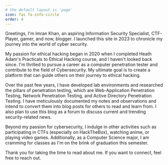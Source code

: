 ```yaml
---
# the default layout is 'page'
icon: fas fa-info-circle
order: 4
---
```

Greetings, I'm Imran Khan, an aspiring Information Security Specialist, CTF-Player, gamer, and now, blogger. I launched this site in 2023 to chronicle my journey into the world of cyber security.

My passion for ethical hacking began in 2020 when I completed Heath Adam's Practicals to Ethical Hacking course, and I haven't looked back since. I'm thrilled to pursue a career as a computer penetration tester and contribute to the field of Cybersecurity. My ultimate goal is to create a platform that can guide others on their journey to ethical hacking.

Over the past few years, I have developed lab environments and researched the pillars of penetration testing, which are Web-Application Penetration Testing, Network Penetration Testing, and Active Directory Penetration Testing. I have meticulously documented my notes and observations and intend to convert them into blog posts for others to read and learn from. I also plan to use this blog as a forum to discuss current and trending security-related news.

Beyond my passion for cybersecurity, I indulge in other activities such as participating in CTFs (especially on HackTheBox), watching anime, or playing video games. Additionally, as a Computer Science major, I am cramming for classes as I'm on the brink of graduation this semester.

Thank you for taking the time to read about me. If you want to connect, feel free to reach out.
